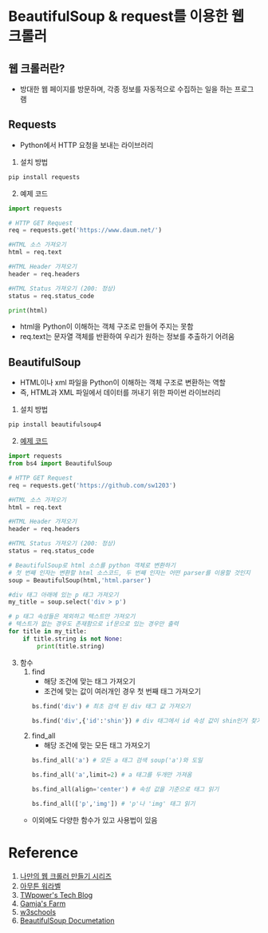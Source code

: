 # BeautifulSoup & request를 이용한 웹 크롤러
## 웹 크롤러란?
- 방대한 웹 페이지를 방문하며, 각종 정보를 자동적으로 수집하는 일을 하는 프로그램

## Requests
- Python에서 HTTP 요청을 보내는 라이브러리
1. 설치 방법

```bash
pip install requests
```

2. 예제 코드

```python
import requests

# HTTP GET Request
req = requests.get('https://www.daum.net/')

#HTML 소스 가져오기
html = req.text

#HTML Header 가져오기
header = req.headers

#HTML Status 가져오기 (200: 정상)
status = req.status_code

print(html)
```

- html을 Python이 이해하는 객체 구조로 만들어 주지는 못함
- req.text는 문자열 객체를 반환하여 우리가 원하는 정보를 추출하기 어려움

## BeautifulSoup
- HTML이나 xml 파일을 Python이 이해하는 객체 구조로 변환하는 역할
- 즉, HTML과 XML 파일에서 데이터를 꺼내기 위한 파이썬 라이브러리

1. 설치 방법

```bash
pip install beautifulsoup4
```

2. [예제 코드](https://github.com/sw1203/TIL/tree/master/Python/Code/parser.py)
```python
import requests
from bs4 import BeautifulSoup

# HTTP GET Request
req = requests.get('https://github.com/sw1203')

#HTML 소스 가져오기
html = req.text

#HTML Header 가져오기
header = req.headers

#HTML Status 가져오기 (200: 정상)
status = req.status_code

# BeautifulSoup로 html 소스를 python 객체로 변환하기
# 첫 번째 인자는 변환할 html 소스코드, 두 번째 인자는 어떤 parser를 이용할 것인지
soup = BeautifulSoup(html,'html.parser')

#div 태그 아래에 있는 p 태그 가져오기
my_title = soup.select('div > p')

# p 태그 속성들은 제외하고 텍스트만 가져오기
# 텍스트가 없는 경우도 존재함으로 if문으로 있는 경우만 출력
for title in my_title:
    if title.string is not None:
        print(title.string)
```

3. 함수
    1. find
        - 해당 조건에 맞는 태그 가져오기
        - 조건에 맞는 값이 여러개인 경우 첫 번째 태그 가져오기
        ```python
        bs.find('div') # 최초 검색 된 div 태그 값 가져오기

        bs.find('div',{'id':'shin'}) # div 태그에서 id 속성 값이 shin인거 찾기
        ```
    2. find_all
        - 해당 조건에 맞는 모든 태그 가져오기
        ```python
        bs.find_all('a') # 모든 a 태그 검색 soup('a')와 도일

        bs.find_all('a',limit=2) # a 태그를 두개만 가져옴

        bs.find_all(align='center') # 속성 값을 기준으로 태그 읽기

        bs.find_all(['p','img']) # 'p'나 'img' 태그 읽기
        ```
    - 이외에도 다양한 함수가 있고 사용법이 있음

# Reference 
1. [나만의 웹 크롤러 만들기 시리즈](https://beomi.github.io/gb-crawling/)
2. [아무튼 워라벨](http://hleecaster.com/python-web-crawling-with-beautifulsoup/)
3. [TWpower's Tech Blog](https://twpower.github.io/84-how-to-use-beautiful-soup)
4. [Gamja's Farm](https://sang-gamja.tistory.com/142)
5. [w3schools](https://www.w3schools.com/python/module_requests.asp)
6. [BeautifulSoup Documetation](https://www.crummy.com/software/BeautifulSoup/bs4/doc/)